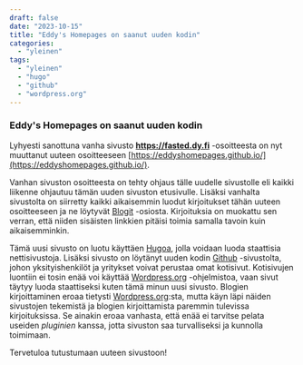```yaml
--- 
draft: false
date: "2023-10-15"
title: "Eddy's Homepages on saanut uuden kodin"
categories:
  - "yleinen"
tags:
  - "yleinen"
  - "hugo"
  - "github"
  - "wordpress.org"
---
```


### Eddy's Homepages on saanut uuden kodin

Lyhyesti sanottuna vanha sivusto **https://fasted.dy.fi** -osoitteesta on nyt muuttanut uuteen osoitteeseen [https://eddyshomepages.github.io/](https://eddyshomepages.github.io/). 

Vanhan sivuston osoitteesta on tehty ohjaus tälle uudelle sivustolle eli kaikki liikenne ohjautuu tämän uuden sivuston etusivulle. Lisäksi vanhalta sivustolta on siirretty kaikki aikaisemmin luodut kirjoitukset tähän uuteen osoitteeseen ja ne löytyvät [Blogit](/posts/) -osiosta. Kirjoituksia on muokattu sen verran, että niiden sisäisten linkkien pitäisi toimia samalla tavoin kuin aikaisemminkin.

Tämä uusi sivusto on luotu käyttäen [Hugoa](https://gohugo.io/), jolla voidaan luoda staattisia nettisivustoja. Lisäksi sivusto on löytänyt uuden kodin [Github](https://github.com/) -sivustolta, johon yksityishenkilöt ja yritykset voivat perustaa omat kotisivut. Kotisivujen luontiin ei tosin enää voi käyttää [Wordpress.org](https://wordpress.org/) -ohjelmistoa, vaan sivut täytyy luoda staattiseksi kuten tämä minun uusi sivusto. Blogien kirjoittaminen eroaa tietysti [Wordpress.org](https://wordpress.org/):sta, mutta käyn läpi näiden sivustojen tekemistä ja blogien kirjoittamista paremmin tulevissa kirjoituksissa. Se ainakin eroaa vanhasta, että enää ei tarvitse pelata useiden *pluginien* kanssa, jotta sivuston saa turvalliseksi ja kunnolla toimimaan.

Tervetuloa tutustumaan uuteen sivustoon!
